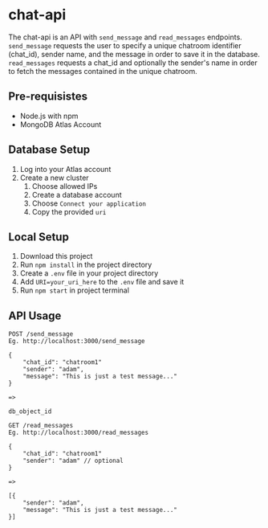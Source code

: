 # chat-api
The chat-api is an API with `send_message` and `read_messages` endpoints. `send_message` requests the user to specify a unique chatroom identifier (chat_id), sender name, and the message in order to save it in the database. `read_messages` requests a chat_id and optionally the sender's name in order to fetch the messages contained in the unique chatroom.
## Pre-requisistes
* Node.js with npm
* MongoDB Atlas Account
## Database Setup
1. Log into your Atlas account
2. Create a new cluster
    1. Choose allowed IPs
    2. Create a database account
    3. Choose `Connect your application`
    4. Copy the provided `uri`
## Local Setup
1. Download this project
2. Run `npm install` in the project directory
3. Create a `.env` file in your project directory
4. Add `URI=your_uri_here` to the `.env` file and save it
5. Run `npm start` in project terminal
## API Usage
```
POST /send_message
Eg. http://localhost:3000/send_message

{
    "chat_id": "chatroom1"
    "sender": "adam",
    "message": "This is just a test message..."
}

=>

db_object_id

```
```
GET /read_messages
Eg. http://localhost:3000/read_messages

{
    "chat_id": "chatroom1"
    "sender": "adam" // optional
}

=>

[{
    "sender": "adam",
    "message": "This is just a test message..."
}]

```
